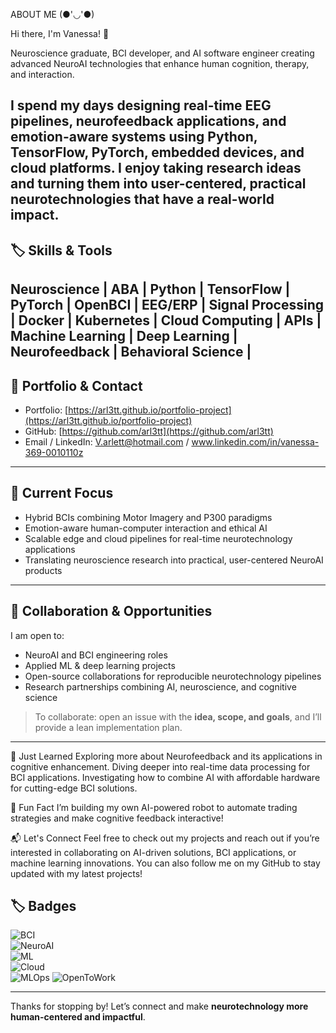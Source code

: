 ABOUT ME (●'◡'●)

Hi there, I'm Vanessa! 👋

Neuroscience graduate, BCI developer, and AI software engineer creating advanced NeuroAI technologies that enhance human cognition, therapy, and interaction.

I spend my days designing **real-time EEG pipelines, neurofeedback applications, and emotion-aware systems** using **Python, TensorFlow, PyTorch, embedded devices, and cloud platforms**. I enjoy taking **research ideas and turning them into user-centered, practical neurotechnologies** that have a real-world impact.
---
## 🏷️ Skills & Tools
Neuroscience | ABA | Python | TensorFlow | PyTorch | OpenBCI | EEG/ERP | Signal Processing | Docker | Kubernetes | Cloud Computing | APIs | Machine Learning | Deep Learning | Neurofeedback | Behavioral Science |
---

## 🔗 Portfolio & Contact
- Portfolio: [https://arl3tt.github.io/portfolio-project](https://arl3tt.github.io/portfolio-project)  
- GitHub: [https://github.com/arl3tt](https://github.com/arl3tt)  
- Email / LinkedIn: V.arlett@hotmail.com / www.linkedin.com/in/vanessa-369-0010110z
  
---
## 🌱 Current Focus
- Hybrid BCIs combining Motor Imagery and P300 paradigms  
- Emotion-aware human-computer interaction and ethical AI  
- Scalable edge and cloud pipelines for real-time neurotechnology applications  
- Translating neuroscience research into practical, user-centered NeuroAI products  

---

## 🤝 Collaboration & Opportunities
I am open to:  
- NeuroAI and BCI engineering roles  
- Applied ML & deep learning projects  
- Open-source collaborations for reproducible neurotechnology pipelines  
- Research partnerships combining AI, neuroscience, and cognitive science  
> To collaborate: open an issue with the **idea, scope, and goals**, and I’ll provide a lean implementation plan.
---
🌱 Just Learned
Exploring more about Neurofeedback and its applications in cognitive enhancement.
Diving deeper into real-time data processing for BCI applications.
Investigating how to combine AI with affordable hardware for cutting-edge BCI solutions.

🤖 Fun Fact
I’m building my own AI-powered robot to automate trading strategies and make cognitive feedback interactive!

📬 Let's Connect
Feel free to check out my projects and reach out if you’re interested in collaborating on AI-driven solutions, BCI applications, or machine learning innovations. You can also follow me on my GitHub to stay updated with my latest projects!
<!---
--->
## 🏷️ Badges
![BCI](https://img.shields.io/badge/BCI-EEG%20%7C%20OpenBCI-informational)  
![NeuroAI](https://img.shields.io/badge/NeuroAI-Neuroscience%20%7C%20BCI%20%7C%20AI%20%7C%20Cognition-blue)  
![ML](https://img.shields.io/badge/ML%2FDL-TensorFlow%20%7C%20PyTorch%20%7C%20Keras-orange)  
![Cloud](https://img.shields.io/badge/Cloud-APIs%20%7C%20GCP%20%7C%20Azure-success)  
![MLOps](https://img.shields.io/badge/MLOps-Docker%20%7C%20Git%20%7C%20Kubernetes%20%7C%20CI%2FCD-brightgreen) 
![OpenToWork](https://img.shields.io/badge/Open%20to-BCI%20%7C%20NeuroAI%20roles-purple)

---
Thanks for stopping by! Let’s connect and make **neurotechnology more human-centered and impactful**.  
